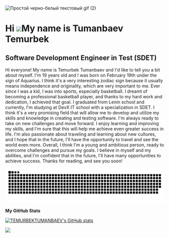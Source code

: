 ### 
![Простой черно-белый текстовый gif (2)](https://github.com/TEMURBEKTUMANBAEV/TEMURBEKTUMANBAEV/assets/116052673/bf43ea31-4724-4b6b-8ada-e67244d860e0)
                          
Hi ![](https://user-images.githubusercontent.com/18350557/176309783-0785949b-9127-417c-8b55-ab5a4333674e.gif)My name is Tumanbaev Temurbek
==========================================================================================================================================
Software Development Engineer in Test (SDET)
--------------------------------------------
Hi everyone! My name is Temurbek Tumanbaev and I'd like to tell you a bit about myself. I'm 19 years old and I was born on February 19th under the sign of Aquarius. I think it's a very interesting zodiac sign because it usually means independence and originality, which are very important to me. Ever since I was a kid, I was into sports, especially basketball. I dreamt of becoming a professional basketball player, and thanks to my hard work and dedication, I achieved that goal. I graduated from Lenin school and currently, I'm studying at DevX IT school with a specialization in SDET. I think it's a very promising field that will allow me to develop and utilize my skills and knowledge in creating and testing software. I'm always ready to take on new challenges and move forward. I enjoy learning and improving my skills, and I'm sure that this will help me achieve even greater success in life. I'm also passionate about traveling and learning about new cultures, and I hope that in the future, I'll have the opportunity to travel and see the world even more. Overall, I think I'm a young and ambitious person, ready to overcome challenges and pursue my goals. I believe in myself and my abilities, and I'm confident that in the future, I'll have many opportunities to achieve success. Thanks for reading, and see you soon!

<div align="center">
  <a href="https://github.com/TEMURBEKTUMANBAEV">
  <img src="https://github.com/bimashazaman/Github-snake-SVG/raw/master/snake.svg"
       alt="snake" /></a>
</div>

<b>My GitHub Stats</b>

<a href="http://www.github.com/TEMURBEKTUMANBAEV"><img src="https://github-readme-stats.vercel.app/api?username=TEMURBEKTUMANBAEV&show_icons=true&hide=&count_private=true&title_color=22c55e&text_color=facc15&icon_color=ec4899&bg_color=0f172a&hide_border=true&show_icons=true" alt="TEMURBEKTUMANBAEV's GitHub stats" /></a>

<a href="http://www.github.com/TEMURBEKTUMANBAEV"><img src="https://github-readme-streak-stats.herokuapp.com/?user=TEMURBEKTUMANBAEV&stroke=facc15&background=0f172a&ring=22c55e&fire=22c55e&currStreakNum=facc15&currStreakLabel=22c55e&sideNums=facc15&sideLabels=facc15&dates=facc15&hide_border=true" /></a>
